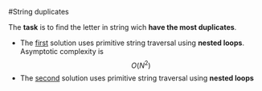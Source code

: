 #String duplicates

The **task** is to find the letter in string wich **have the most duplicates**.

* The [first](https://github.com/EjenY-Poltavchiny/CPLUS-practice/blob/main/String%20duplicates/solution_1.cpp) solution uses primitive string traversal using **nested loops**. Asymptotic complexity is $$O(N^2)$$
* The [second](https://github.com/EjenY-Poltavchiny/CPLUS-practice/blob/main/String%20duplicates/solution_2.cpp) solution uses primitive string traversal using **nested loops**
